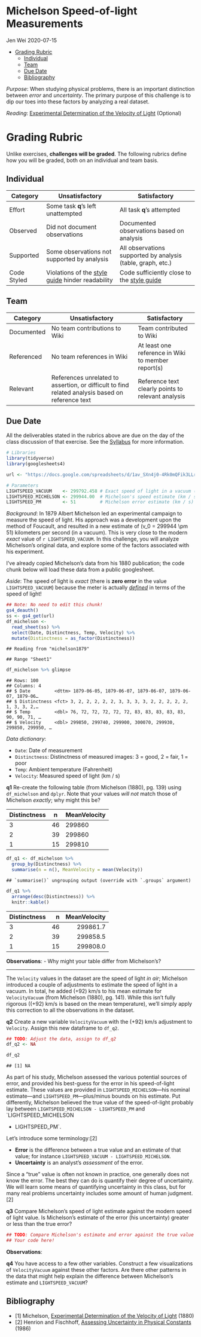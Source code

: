 Michelson Speed-of-light Measurements
================
Jen Wei
2020-07-15

  - [Grading Rubric](#grading-rubric)
      - [Individual](#individual)
      - [Team](#team)
      - [Due Date](#due-date)
      - [Bibliography](#bibliography)

*Purpose*: When studying physical problems, there is an important
distinction between *error* and *uncertainty*. The primary purpose of
this challenge is to dip our toes into these factors by analyzing a real
dataset.

*Reading*: [Experimental Determination of the Velocity of
Light](https://play.google.com/books/reader?id=343nAAAAMAAJ&hl=en&pg=GBS.PA115)
(Optional)

<!-- include-rubric -->

# Grading Rubric

<!-- -------------------------------------------------- -->

Unlike exercises, **challenges will be graded**. The following rubrics
define how you will be graded, both on an individual and team basis.

## Individual

<!-- ------------------------- -->

| Category    | Unsatisfactory                                                                   | Satisfactory                                                               |
| ----------- | -------------------------------------------------------------------------------- | -------------------------------------------------------------------------- |
| Effort      | Some task **q**’s left unattempted                                               | All task **q**’s attempted                                                 |
| Observed    | Did not document observations                                                    | Documented observations based on analysis                                  |
| Supported   | Some observations not supported by analysis                                      | All observations supported by analysis (table, graph, etc.)                |
| Code Styled | Violations of the [style guide](https://style.tidyverse.org/) hinder readability | Code sufficiently close to the [style guide](https://style.tidyverse.org/) |

## Team

<!-- ------------------------- -->

| Category   | Unsatisfactory                                                                                   | Satisfactory                                       |
| ---------- | ------------------------------------------------------------------------------------------------ | -------------------------------------------------- |
| Documented | No team contributions to Wiki                                                                    | Team contributed to Wiki                           |
| Referenced | No team references in Wiki                                                                       | At least one reference in Wiki to member report(s) |
| Relevant   | References unrelated to assertion, or difficult to find related analysis based on reference text | Reference text clearly points to relevant analysis |

## Due Date

<!-- ------------------------- -->

All the deliverables stated in the rubrics above are due on the day of
the class discussion of that exercise. See the
[Syllabus](https://docs.google.com/document/d/1jJTh2DH8nVJd2eyMMoyNGroReo0BKcJrz1eONi3rPSc/edit?usp=sharing)
for more information.

``` r
# Libraries
library(tidyverse)
library(googlesheets4)

url <- "https://docs.google.com/spreadsheets/d/1av_SXn4j0-4Rk0mQFik3LLr-uf0YdA06i3ugE6n-Zdo/edit?usp=sharing"

# Parameters
LIGHTSPEED_VACUUM    <- 299792.458 # Exact speed of light in a vacuum (km / s)
LIGHTSPEED_MICHELSON <- 299944.00  # Michelson's speed estimate (km / s)
LIGHTSPEED_PM        <- 51         # Michelson error estimate (km / s)
```

*Background*: In 1879 Albert Michelson led an experimental campaign to
measure the speed of light. His approach was a development upon the
method of Foucault, and resulted in a new estimate of
\(v_0 = 299944 \pm 51\) kilometers per second (in a vacuum). This is
very close to the modern *exact* value of `r LIGHTSPEED_VACUUM`. In this
challenge, you will analyze Michelson’s original data, and explore some
of the factors associated with his experiment.

I’ve already copied Michelson’s data from his 1880 publication; the code
chunk below will load these data from a public googlesheet.

*Aside*: The speed of light is *exact* (there is **zero error** in the
value `LIGHTSPEED_VACUUM`) because the meter is actually
[*defined*](https://en.wikipedia.org/wiki/Metre#Speed_of_light_definition)
in terms of the speed of light\!

``` r
## Note: No need to edit this chunk!
gs4_deauth()
ss <- gs4_get(url)
df_michelson <-
  read_sheet(ss) %>%
  select(Date, Distinctness, Temp, Velocity) %>%
  mutate(Distinctness = as_factor(Distinctness))
```

    ## Reading from "michelson1879"

    ## Range "Sheet1"

``` r
df_michelson %>% glimpse
```

    ## Rows: 100
    ## Columns: 4
    ## $ Date         <dttm> 1879-06-05, 1879-06-07, 1879-06-07, 1879-06-07, 1879-06…
    ## $ Distinctness <fct> 3, 2, 2, 2, 2, 2, 3, 3, 3, 3, 2, 2, 2, 2, 2, 1, 3, 3, 2,…
    ## $ Temp         <dbl> 76, 72, 72, 72, 72, 72, 83, 83, 83, 83, 83, 90, 90, 71, …
    ## $ Velocity     <dbl> 299850, 299740, 299900, 300070, 299930, 299850, 299950, …

*Data dictionary*:

  - `Date`: Date of measurement
  - `Distinctness`: Distinctness of measured images: 3 = good, 2 = fair,
    1 = poor
  - `Temp`: Ambient temperature (Fahrenheit)
  - `Velocity`: Measured speed of light (km / s)

**q1** Re-create the following table (from Michelson (1880), pg. 139)
using `df_michelson` and `dplyr`. Note that your values *will not* match
those of Michelson *exactly*; why might this be?

| Distinctness | n  | MeanVelocity |
| ------------ | -- | ------------ |
| 3            | 46 | 299860       |
| 2            | 39 | 299860       |
| 1            | 15 | 299810       |

``` r
df_q1 <- df_michelson %>%
  group_by(Distinctness) %>%
  summarise(n = n(), MeanVelocity = mean(Velocity))
```

    ## `summarise()` ungrouping output (override with `.groups` argument)

``` r
df_q1 %>%
  arrange(desc(Distinctness)) %>%
  knitr::kable()
```

| Distinctness |  n | MeanVelocity |
| :----------- | -: | -----------: |
| 3            | 46 |     299861.7 |
| 2            | 39 |     299858.5 |
| 1            | 15 |     299808.0 |

**Observations**: - Why might your table differ from Michelson’s?

-----

The `Velocity` values in the dataset are the speed of light *in air*;
Michelson introduced a couple of adjustments to estimate the speed of
light in a vacuum. In total, he added \(+92\) km/s to his mean estimate
for `VelocityVacuum` (from Michelson (1880), pg. 141). While this isn’t
fully rigorous (\(+92\) km/s is based on the mean temperature), we’ll
simply apply this correction to all the observations in the dataset.

**q2** Create a new variable `VelocityVacuum` with the \(+92\) km/s
adjustment to `Velocity`. Assign this new dataframe to `df_q2`.

``` r
## TODO: Adjust the data, assign to df_q2
df_q2 <- NA

df_q2
```

    ## [1] NA

As part of his study, Michelson assessed the various potential sources
of error, and provided his best-guess for the error in his
speed-of-light estimate. These values are provided in
`LIGHTSPEED_MICHELSON`—his nominal estimate—and
`LIGHTSPEED_PM`—plus/minus bounds on his estimate. Put differently,
Michelson believed the true value of the speed-of-light probably lay
between `LIGHTSPEED_MICHELSON - LIGHTSPEED_PM` and `LIGHTSPEED_MICHELSON
+ LIGHTSPEED_PM`.

Let’s introduce some terminology:\[2\]

  - **Error** is the difference between a true value and an estimate of
    that value; for instance `LIGHTSPEED_VACUUM - LIGHTSPEED_MICHELSON`.
  - **Uncertainty** is an analyst’s *assessment* of the error.

Since a “true” value is often not known in practice, one generally does
not know the error. The best they can do is quantify their degree of
uncertainty. We will learn some means of quantifying uncertainty in this
class, but for many real problems uncertainty includes some amount of
human judgment.\[2\]

**q3** Compare Michelson’s speed of light estimate against the modern
speed of light value. Is Michelson’s estimate of the error (his
uncertainty) greater or less than the true error?

``` r
## TODO: Compare Michelson's estimate and error against the true value
## Your code here!
```

**Observations**:

**q4** You have access to a few other variables. Construct a few
visualizations of `VelocityVacuum` against these other factors. Are
there other patterns in the data that might help explain the difference
between Michelson’s estimate and `LIGHTSPEED_VACUUM`?

## Bibliography

  - \[1\] Michelson, [Experimental Determination of the Velocity of
    Light](https://play.google.com/books/reader?id=343nAAAAMAAJ&hl=en&pg=GBS.PA115)
    (1880)
  - \[2\] Henrion and Fischhoff, [Assessing Uncertainty in Physical
    Constants](https://www.cmu.edu/epp/people/faculty/research/Fischoff-Henrion-Assessing%20uncertainty%20in%20physical%20constants.pdf)
    (1986)
